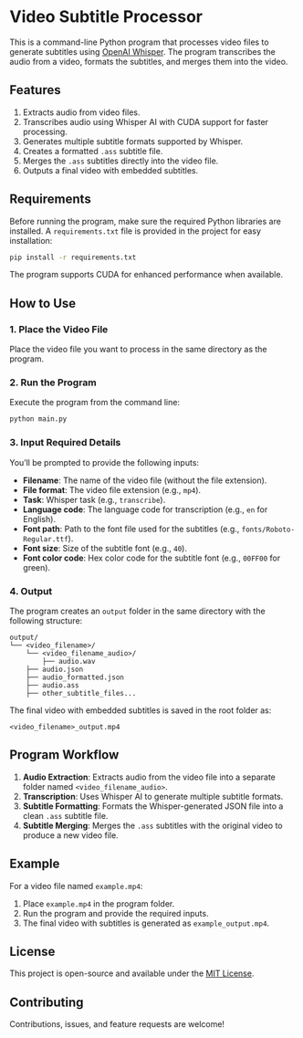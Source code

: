 # Video Subtitle Processor

This is a command-line Python program that processes video files to generate subtitles using [OpenAI Whisper](https://github.com/openai/whisper). The program transcribes the audio from a video, formats the subtitles, and merges them into the video.

## Features

1. Extracts audio from video files.
2. Transcribes audio using Whisper AI with CUDA support for faster processing.
3. Generates multiple subtitle formats supported by Whisper.
4. Creates a formatted `.ass` subtitle file.
5. Merges the `.ass` subtitles directly into the video file.
6. Outputs a final video with embedded subtitles.

## Requirements

Before running the program, make sure the required Python libraries are installed. A `requirements.txt` file is provided in the project for easy installation:

```bash
pip install -r requirements.txt
```

The program supports CUDA for enhanced performance when available.

## How to Use

### 1. Place the Video File
Place the video file you want to process in the same directory as the program.

### 2. Run the Program
Execute the program from the command line:

```bash
python main.py
```

### 3. Input Required Details
You’ll be prompted to provide the following inputs:
- **Filename**: The name of the video file (without the file extension).
- **File format**: The video file extension (e.g., `mp4`).
- **Task**: Whisper task (e.g., `transcribe`).
- **Language code**: The language code for transcription (e.g., `en` for English).
- **Font path**: Path to the font file used for the subtitles (e.g., `fonts/Roboto-Regular.ttf`).
- **Font size**: Size of the subtitle font (e.g., `40`).
- **Font color code**: Hex color code for the subtitle font (e.g., `00FF00` for green).

### 4. Output
The program creates an `output` folder in the same directory with the following structure:
```
output/
└── <video_filename>/
    └── <video_filename_audio>/
        ├── audio.wav
    ├── audio.json
    ├── audio_formatted.json
    ├── audio.ass
    ├── other_subtitle_files...
```

The final video with embedded subtitles is saved in the root folder as:
```
<video_filename>_output.mp4
```

## Program Workflow

1. **Audio Extraction**: Extracts audio from the video file into a separate folder named `<video_filename_audio>`.
2. **Transcription**: Uses Whisper AI to generate multiple subtitle formats.
3. **Subtitle Formatting**: Formats the Whisper-generated JSON file into a clean `.ass` subtitle file.
4. **Subtitle Merging**: Merges the `.ass` subtitles with the original video to produce a new video file.

## Example

For a video file named `example.mp4`:

1. Place `example.mp4` in the program folder.
2. Run the program and provide the required inputs.
3. The final video with subtitles is generated as `example_output.mp4`.

## License

This project is open-source and available under the [MIT License](LICENSE).

## Contributing

Contributions, issues, and feature requests are welcome!
